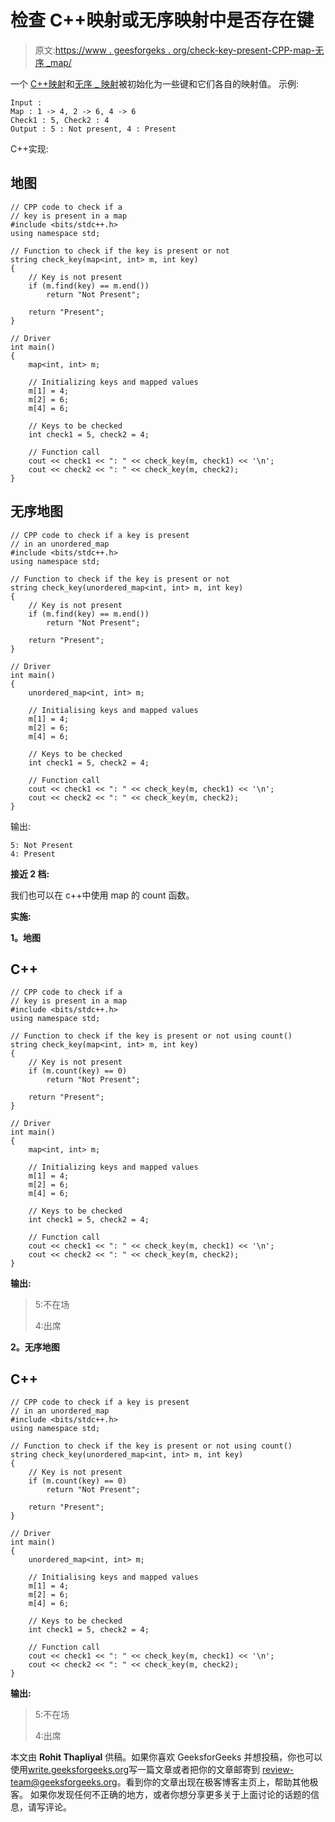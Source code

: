 # 检查 C++映射或无序映射中是否存在键

> 原文:[https://www . geesforgeks . org/check-key-present-CPP-map-无序 _map/](https://www.geeksforgeeks.org/check-key-present-cpp-map-unordered_map/)

一个 [C++映射](https://www.geeksforgeeks.org/map-associative-containers-the-c-standard-template-library-stl/)和[无序 _ 映射](https://www.geeksforgeeks.org/unordered_map-in-stl-and-its-applications/)被初始化为一些键和它们各自的映射值。
示例:

```
Input : 
Map : 1 -> 4, 2 -> 6, 4 -> 6
Check1 : 5, Check2 : 4
Output : 5 : Not present, 4 : Present
```

C++实现:

## 地图

```
// CPP code to check if a
// key is present in a map
#include <bits/stdc++.h>
using namespace std;

// Function to check if the key is present or not
string check_key(map<int, int> m, int key)
{
    // Key is not present
    if (m.find(key) == m.end())
        return "Not Present";

    return "Present";
}

// Driver
int main()
{
    map<int, int> m;

    // Initializing keys and mapped values
    m[1] = 4;
    m[2] = 6;
    m[4] = 6;

    // Keys to be checked
    int check1 = 5, check2 = 4;

    // Function call
    cout << check1 << ": " << check_key(m, check1) << '\n';
    cout << check2 << ": " << check_key(m, check2);
}
```

## 无序地图

```
// CPP code to check if a key is present
// in an unordered_map
#include <bits/stdc++.h>
using namespace std;

// Function to check if the key is present or not
string check_key(unordered_map<int, int> m, int key)
{
    // Key is not present
    if (m.find(key) == m.end())
        return "Not Present";

    return "Present";
}

// Driver
int main()
{
    unordered_map<int, int> m;

    // Initialising keys and mapped values
    m[1] = 4;
    m[2] = 6;
    m[4] = 6;

    // Keys to be checked
    int check1 = 5, check2 = 4;

    // Function call
    cout << check1 << ": " << check_key(m, check1) << '\n';
    cout << check2 << ": " << check_key(m, check2);
}
```

输出:

```
5: Not Present
4: Present
```

**接近 2 档:**

我们也可以在 c++中使用 map 的 count 函数。

**实施:**

**1。地图**

## C++

```
// CPP code to check if a
// key is present in a map
#include <bits/stdc++.h>
using namespace std;

// Function to check if the key is present or not using count()
string check_key(map<int, int> m, int key)
{
    // Key is not present
    if (m.count(key) == 0)
        return "Not Present";

    return "Present";
}

// Driver
int main()
{
    map<int, int> m;

    // Initializing keys and mapped values
    m[1] = 4;
    m[2] = 6;
    m[4] = 6;

    // Keys to be checked
    int check1 = 5, check2 = 4;

    // Function call
    cout << check1 << ": " << check_key(m, check1) << '\n';
    cout << check2 << ": " << check_key(m, check2);
}
```

**输出:**

> 5:不在场
> 
> 4:出席

**2。无序地图**

## C++

```
// CPP code to check if a key is present
// in an unordered_map
#include <bits/stdc++.h>
using namespace std;

// Function to check if the key is present or not using count()
string check_key(unordered_map<int, int> m, int key)
{
    // Key is not present
    if (m.count(key) == 0)
        return "Not Present";

    return "Present";
}

// Driver
int main()
{
    unordered_map<int, int> m;

    // Initialising keys and mapped values
    m[1] = 4;
    m[2] = 6;
    m[4] = 6;

    // Keys to be checked
    int check1 = 5, check2 = 4;

    // Function call
    cout << check1 << ": " << check_key(m, check1) << '\n';
    cout << check2 << ": " << check_key(m, check2);
}
```

**输出:**

> 5:不在场
> 
> 4:出席

本文由 **Rohit Thapliyal** 供稿。如果你喜欢 GeeksforGeeks 并想投稿，你也可以使用[write.geeksforgeeks.org](https://write.geeksforgeeks.org)写一篇文章或者把你的文章邮寄到 review-team@geeksforgeeks.org。看到你的文章出现在极客博客主页上，帮助其他极客。
如果你发现任何不正确的地方，或者你想分享更多关于上面讨论的话题的信息，请写评论。
